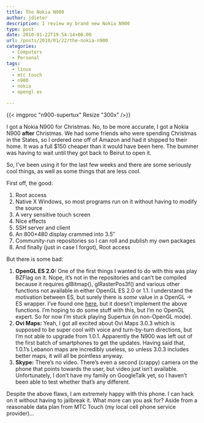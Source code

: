 ```yaml
---
title: The Nokia N900
author: jdieter
description: I review my brand new Nokia N900
type: post
date: 2010-01-22T19:54:14+00:00
url: /posts/2010/01/22/the-nokia-n900
categories:
  - Computers
  - Personal
tags:
  - linux
  - mtc touch
  - n900
  - nokia
  - opengl es

---
```

{{< imgproc "n900-supertux" Resize "300x" />}}

I got a Nokia N900 for Christmas. No, to be more accurate, I got a Nokia N900 **after** Christmas. We had some friends who were spending Christmas in the States, so I ordered one off of Amazon and had it shipped to their home. It was a full $150 cheaper than it would have been here. The bummer was having to wait until they got back to Beirut to open it.

So, I&#8217;ve been using it for the last few weeks and there are some seriously cool things, as well as some things that are less cool.

First off, the good:

  1. Root access
  2. Native X Windows, so most programs run on it without having to modify the source
  3. A very sensitive touch screen
  4. Nice effects
  5. SSH server and client
  6. An 800&#215;480 display crammed into 3.5&#8243;
  7. Community-run repositories so I can roll and publish my own packages
  8. And finally (just in case I forgot), Root access

But there is some bad:

  1. **OpenGL ES 2.0:** One of the first things I wanted to do with this was play BZFlag on it. Nope, it&#8217;s not in the repositories and can&#8217;t be compiled because it requires glBitmap(), glRasterPos3f() and various other functions not available in either OpenGL ES 2.0 or 1.1. I understand the motivation between ES, but surely there is _some_ value in a OpenGL -> ES wrapper. I&#8217;ve found one [here][2], but it doesn&#8217;t implement the above functions. I&#8217;m hoping to do some stuff with this, but I&#8217;m no OpenGL expert. So for now I&#8217;m stuck playing Supertux (in non-OpenGL mode).
  2. **Ovi Maps:** Yeah, I got all excited about Ovi Maps 3.0.3 which is supposed to be super cool with voice and turn-by-turn directions, but I&#8217;m not able to upgrade from 1.0.1. Apparently the N900 was left out of the first batch of smartphones to get the updates. Having said that, 1.0.1&#8217;s Lebanon maps are incredibly useless, so unless 3.0.3 includes better maps, it will all be pointless anyway.
  3. **Skype:** There&#8217;s no video. There&#8217;s even a second (crappy) camera on the phone that points towards the user, but video just isn&#8217;t available. Unfortunately, I don&#8217;t have my family on GoogleTalk yet, so I haven&#8217;t been able to test whether that&#8217;s any different.

Despite the above flaws, I am extremely happy with this phone. I can hack on it without having to jailbreak it. What more can you ask for? Aside from a reasonable data plan from MTC Touch (my local cell phone service provider)&#8230;

 [2]: http://code.google.com/p/gl-wes-v2/
